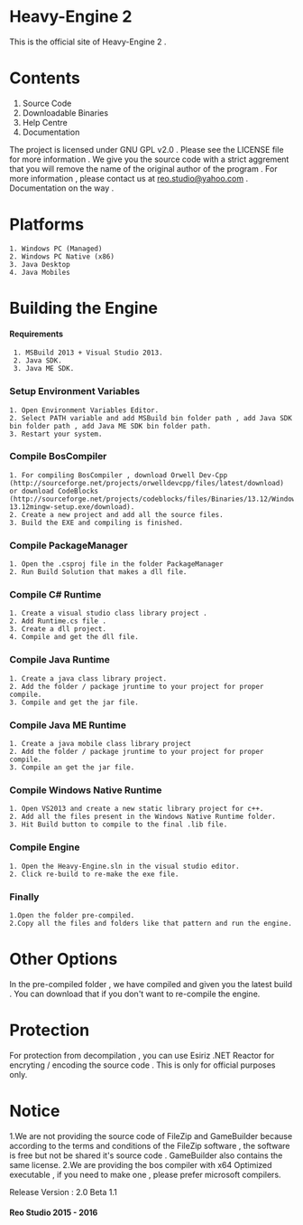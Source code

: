 # Heavy-Engine 2

This is the official site of Heavy-Engine 2 .

# Contents
1. Source Code
2. Downloadable Binaries
3. Help Centre
4. Documentation

The project is licensed under GNU GPL v2.0 . Please see the LICENSE file for more information .
We give you the source code with a strict aggrement that you will remove the name of the original author of the program .
For more information , please contact us at reo.studio@yahoo.com . Documentation on the way . 

# Platforms
	1. Windows PC (Managed)
	2. Windows PC Native (x86)
	3. Java Desktop
	4. Java Mobiles 	

# Building the Engine

#### Requirements
	 1. MSBuild 2013 + Visual Studio 2013.
	 2. Java SDK.
	 3. Java ME SDK.
	
### Setup Environment Variables
	1. Open Environment Variables Editor.
	2. Select PATH variable and add MSBuild bin folder path , add Java SDK bin folder path , add Java ME SDK bin folder path.
	3. Restart your system.		
		
### Compile BosCompiler
	1. For compiling BosCompiler , download Orwell Dev-Cpp (http://sourceforge.net/projects/orwelldevcpp/files/latest/download) or download CodeBlocks (http://sourceforge.net/projects/codeblocks/files/Binaries/13.12/Windows/codeblocks-13.12mingw-setup.exe/download).
	2. Create a new project and add all the source files.
	3. Build the EXE and compiling is finished.

### Compile PackageManager
	1. Open the .csproj file in the folder PackageManager
	2. Run Build Solution that makes a dll file.
	
### Compile C# Runtime
	1. Create a visual studio class library project .
	2. Add Runtime.cs file .
	3. Create a dll project.
	4. Compile and get the dll file.

### Compile Java Runtime
	1. Create a java class library project.
	2. Add the folder / package jruntime to your project for proper compile.
	3. Compile and get the jar file.

### Compile Java ME Runtime
	1. Create a java mobile class library project 
	2. Add the folder / package jruntime to your project for proper compile.
	3. Compile an get the jar file.

### Compile Windows Native Runtime
	1. Open VS2013 and create a new static library project for c++.
	2. Add all the files present in the Windows Native Runtime folder.
	3. Hit Build button to compile to the final .lib file.
	
### Compile Engine
	1. Open the Heavy-Engine.sln in the visual studio editor.
	2. Click re-build to re-make the exe file.

### Finally
 	1.Open the folder pre-compiled.
	2.Copy all the files and folders like that pattern and run the engine.
	
# Other Options
In the pre-compiled folder , we have compiled and given you the latest build . You can download that if you don't want to re-compile the engine.

# Protection
For protection from decompilation , you can use Esiriz .NET Reactor for encryting / encoding the source code . This is only for official purposes only.

# Notice
1.We are not providing the source code of FileZip and GameBuilder because according to the terms and conditions of the FileZip software , the software is free but not be shared it's source code . GameBuilder also contains the same license.
2.We are providing the bos compiler with x64 Optimized executable , if you need to make one , please prefer microsoft compilers.


Release Version : 2.0 Beta 1.1

#### 															Reo Studio 2015 - 2016
